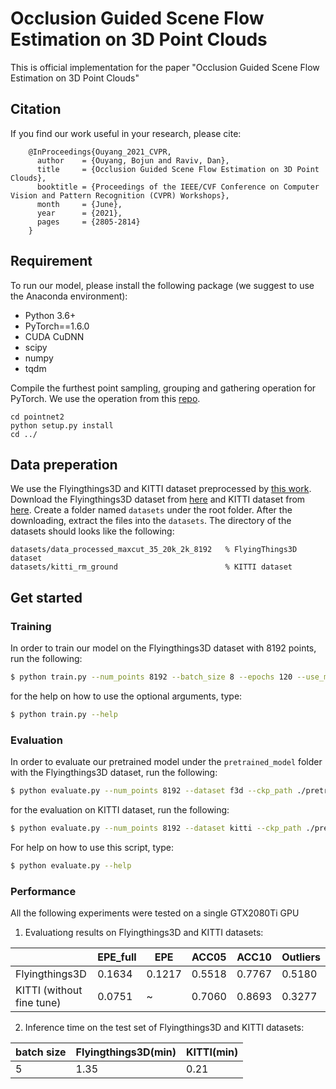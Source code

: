 # Occlusion Guided Scene Flow Estimation on 3D Point Clouds
This is official implementation for the paper "Occlusion Guided Scene Flow Estimation on 3D Point Clouds"


## Citation
If you find our work useful in your research, please cite:

        @InProceedings{Ouyang_2021_CVPR,
          author    = {Ouyang, Bojun and Raviv, Dan},
          title     = {Occlusion Guided Scene Flow Estimation on 3D Point Clouds},
          booktitle = {Proceedings of the IEEE/CVF Conference on Computer Vision and Pattern Recognition (CVPR) Workshops},
          month     = {June},
          year      = {2021},
          pages     = {2805-2814}
        }




## Requirement
To run our model, please install the following package (we suggest to use the Anaconda environment):
* Python 3.6+
* PyTorch==1.6.0
* CUDA CuDNN
* scipy
* numpy
* tqdm

Compile the furthest point sampling, grouping and gathering operation for PyTorch. We use the operation from this [repo](https://github.com/sshaoshuai/Pointnet2.PyTorch).
```shell
cd pointnet2
python setup.py install
cd ../
```

## Data preperation
We use the Flyingthings3D and KITTI dataset preprocessed by [this work](https://github.com/xingyul/flownet3d).
Download the Flyingthings3D dataset from [here](https://drive.google.com/file/d/1CMaxdt-Tg1Wct8v8eGNwuT7qRSIyJPY-/view?usp=sharing) and KITTI dataset from [here](https://drive.google.com/open?id=1XBsF35wKY0rmaL7x7grD_evvKCAccbKi).
 Create a folder named `datasets` under the root folder. After the downloading, extract the files into the `datasets`. The directory of the datasets should looks like the following:

```
datasets/data_processed_maxcut_35_20k_2k_8192   % FlyingThings3D dataset
datasets/kitti_rm_ground                        % KITTI dataset
```

## Get started

### Training
In order to train our model on the Flyingthings3D dataset with 8192 points, run the following:

```bash
$ python train.py --num_points 8192 --batch_size 8 --epochs 120 --use_multi_gpu True
```
for the help on how to use the optional arguments, type:
```bash
$ python train.py --help
```

### Evaluation
In order to evaluate our pretrained model under the ```pretrained_model``` folder with the Flyingthings3D dataset, run the following:

```bash
$ python evaluate.py --num_points 8192 --dataset f3d --ckp_path ./pretrained_model/OGSFNet_94.8932_090_0.1636.pth
```

for the evaluation on KITTI dataset, run the following:
```bash
$ python evaluate.py --num_points 8192 --dataset kitti --ckp_path ./pretrained_model/OGSFNet_94.8932_090_0.1636.pth
```
For help on how to use this script, type:
```bash
$ python evaluate.py --help
```

### Performance
All the following experiments were tested on a single GTX2080Ti GPU

1. Evaluationg results on Flyingthings3D and KITTI datasets:

|                          | EPE_full | EPE    | ACC05  | ACC10  | Outliers |
|--------------------------|----------|--------|--------|--------|----------|
| Flyingthings3D           | 0.1634   | 0.1217 | 0.5518 | 0.7767 | 0.5180   |
| KITTI (without fine tune)| 0.0751   | ~      | 0.7060 | 0.8693 | 0.3277   |

2. Inference time on the test set of Flyingthings3D and KITTI datasets:

| batch size | Flyingthings3D(min) | KITTI(min) |
|------------|----------------|-------|
|      5     |        1.35    | 0.21      |
